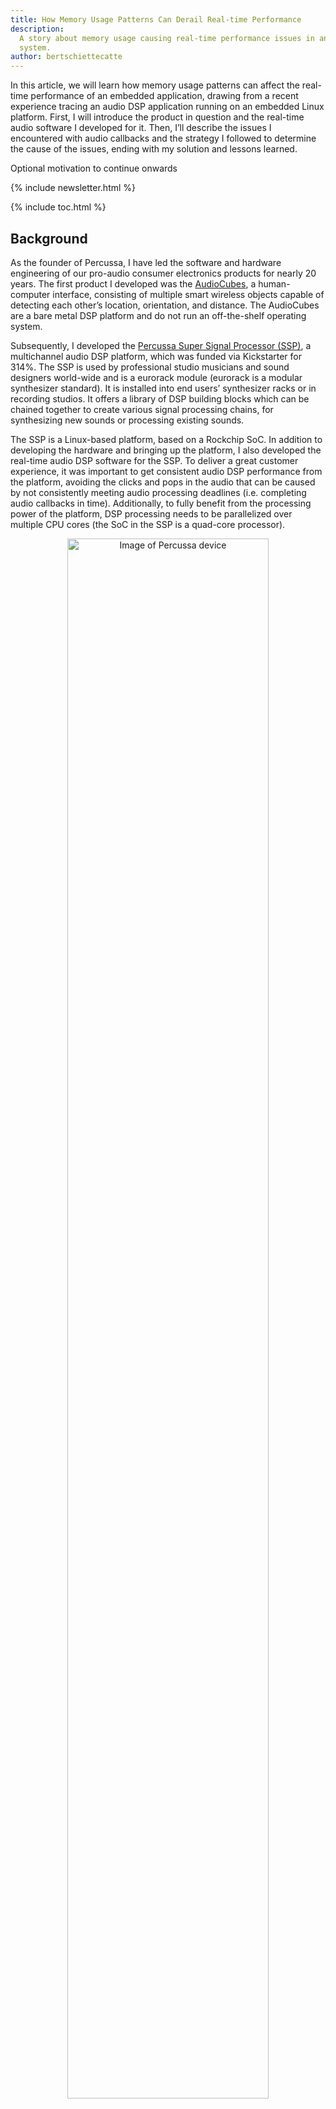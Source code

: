 ```yaml
---
title: How Memory Usage Patterns Can Derail Real-time Performance
description:
  A story about memory usage causing real-time performance issues in an audio
  system.
author: bertschiettecatte
---
```


<!-- excerpt start -->

In this article, we will learn how memory usage patterns can affect the
real-time performance of an embedded application, drawing from a recent
experience tracing an audio DSP application running on an embedded Linux
platform. First, I will introduce the product in question and the real-time
audio software I developed for it. Then, I’ll describe the issues I encountered
with audio callbacks and the strategy I followed to determine the cause of the
issues, ending with my solution and lessons learned.

<!-- excerpt end -->

Optional motivation to continue onwards

{% include newsletter.html %}

{% include toc.html %}

## Background

As the founder of Percussa, I have led the software and hardware engineering of
our pro-audio consumer electronics products for nearly 20 years. The first
product I developed was the
[AudioCubes](https://www.percussa.com/what-are-audiocubes/), a human-computer
interface, consisting of multiple smart wireless objects capable of detecting
each other’s location, orientation, and distance. The AudioCubes are a bare
metal DSP platform and do not run an off-the-shelf operating system.

Subsequently, I developed the
[Percussa Super Signal Processor (SSP)](https://www.percussa.com/super-signal-processor/),
a multichannel audio DSP platform, which was funded via Kickstarter for 314%.
The SSP is used by professional studio musicians and sound designers world-wide
and is a eurorack module (eurorack is a modular synthesizer standard). It is
installed into end users’ synthesizer racks or in recording studios. It offers a
library of DSP building blocks which can be chained together to create various
signal processing chains, for synthesizing new sounds or processing existing
sounds.

The SSP is a Linux-based platform, based on a Rockchip SoC. In addition to
developing the hardware and bringing up the platform, I also developed the
real-time audio DSP software for the SSP. To deliver a great customer
experience, it was important to get consistent audio DSP performance from the
platform, avoiding the clicks and pops in the audio that can be caused by not
consistently meeting audio processing deadlines (i.e. completing audio callbacks
in time). Additionally, to fully benefit from the processing power of the
platform, DSP processing needs to be parallelized over multiple CPU cores (the
SoC in the SSP is a quad-core processor).

<p align="center">
 <img width="80%" src="{% img_url memory-usage-in-audio-system/percussa.png %}" alt="Image of Percussa device" />
</p>

The audio DSP software I developed originally ran on Windows and Mac OSX
platforms using a popular C++ application framework for audio applications. My
strategy was to port the software to the new audio-embedded Linux platform (the
SSP).

This went fairly well, with most of my time spent designing and implementing
user interface code, menu systems, and code to parallelize DSP code across CPU
cores. My goal on my embedded Linux platform was to use the mainline kernel tree
to reduce maintenance costs.

## The problem

As I started testing and debugging my application, I kept running into issues
where the audio output was regularly interrupted, resulting in an audible click.
What could possibly be wrong with my code that might cause this? I started
thinking about the reasons my audio callback could take too long to return, the
locks in my code, and whether the audio callback could be pre-empted by the
operating system, causing it to return too late and miss its real-time
“deadline.”

Eventually I decided to use a profiler to figure out what was going on and
turned to the excellent [Tracy profiler](https://github.com/wolfpld/tracy),
which is open source and free. Tracy is easy to integrate with your code,
allowing you to define different zones for tracing and profiling. The Tracy
profiling GUI application can connect over the network with your embedded
platform and receive trace information in real-time. This helps speed up
development and debugging. Tracy also comes with a command-line capture tool you
can use to capture the trace directly to disk instead of sending it over the
network to your workstation.

I typically do not enable Tracy in release builds shipped to customers and only
use it when I’m trying to find a problem with the real-time behavior of my
software. I use compiler switches (`-D`) to enable Tracy, as described in the
Tracy manual, which also describes how to control the amount of data collected.
This is important, as you do not want to generate so much tracing data that it
starts to get in the way of determining the real problem at hand.

<p align="center">
 <img width="100%" src="{% img_url memory-usage-in-audio-system/trace1.png %}" alt="Image of Tracy (trace 1)" />
</p>

With the help of Tracy, I discovered that my audio callback was occasionally
taking too long to return. This happened often enough that it was a real
problem.

In the above screenshot, you can see an instance when the ALSA callback takes
much longer than normal. At the bottom of the screen, you can see the different
nested zones that I defined in my source code, with Tracy measuring the time
spent in each. The zones allow you to understand which areas of your code are
the most problematic and need review.

What was interesting was that the issue always seemed to be connected to a
memory-related function call. Right above the zones at the bottom, you can see a
series of blue dots. When hovering over them, these dots showed the same
memory-related function repeatedly, indicating that the CPU was spending an
unusually long time in this function. Additionally the yellow graph at the
bottom (indicated by yellow arrows) shows memory usage constantly increasing or
decreasing, resulting in the zig-zag pattern being plotted.

However, I had paid close attention to the code in my audio callback and DSP
worker threads, and I was fairly confident I was not doing any kind of dynamic
memory allocation in my audio or DSP threads.

As I dug deeper, I noticed that my audio thread was being pre-empted. ALSA
support was being provided by the third-party framework. Eventually I started
examining the memory usage behavior of my application (and third-party
framework) and discovered that the application framework I was using had its own
memory management classes. Under the hood, `malloc()` was being called to
allocate blocks of very small sizes—some as small as 4 bytes! These classes were
used all over the code base in the framework—and thus in my application, which
was based on the framework. I had unwittingly invited dynamic memory allocation
in places due to the way the framework was architected.

Because of the frequency with which these calls happened, it resulted in memory
fragmentation, which explained why some memory-related function calls took so
long to return. Fragmentation can result in memory-related function calls taking
much longer than normal and/or the Linux kernel pre-empting your thread(s) while
it performs its cleanup.

Tracy supports sampling call stacks, and it can also sample Linux kernel call
stacks (refer to the Tracy manual to understand the requirements for this).

<p align="center">
 <img width="100%" src="{% img_url memory-usage-in-audio-system/trace2.png %}" alt="Image of Tracy (trace 2)" />
</p>

At the top of the screen in Tracy, you can see which CPU cores the threads are
being scheduled on (note the four “lanes” in the above screenshot, since the
software is running on a quad-core CPU).

Tracy can also show when kernel threads are being scheduled, as shown in grey in
the screenshot above, which can help you understand if any of your threads are
being pre-empted. You can see that the ALSA thread is being pre-empted, with a
memory-related function call appearing at the bottom of the screen shortly
before this happens.

By analyzing the call stacks, combined with callbacks taking unusually long to
return, excessive time spent in memory-related functions, and the scheduling of
kernel threads, you can get an idea of whether your application’s memory usage
patterns might be causing issues.

In my particular case, my application’s memory usage patterns caused my
callbacks and other code to take too long to return, resulting in missed
real-time deadlines and audio clicks.

## The solution

To solve this problem, I implemented my own memory allocator and re-implemented
`malloc()` and friends to use my allocator. At a high level, my allocator
pre-allocates one large block of memory using `mmap()` on startup and manages
free/used lists of smaller blocks. Calls to `malloc()` and friends then result
in allocations/deallocations using my allocator. This approach addresses the
above fragmentation issues and prevents memory-related function calls from
taking too long or varying unpredictably.

I considered using off-the-shelf allocators, but this experience made me a bit
paranoid. I decided that implementing one myself was a good exercise anyway so I
could be aware of its behavior under the hood. By implementing my own allocator
and overriding `malloc()` and friends to use my allocator, I was able to collect
and display allocation statistics and understand how my application uses memory
as I was debugging and testing it.

I also reviewed my code and re-architected parts of it to pre-allocate pools of
objects on startup, which are then re-used as much as possible.

While continuing my efforts with profiling and tracing using Tracy, I also
learned the importance of being aware of the memory allocation behavior of the
tracing code (and third-party framework code!) that you integrate in your
application. Tracy has its own allocator, which is great, but one needs to be
mindful of the tracing features enabled and the volume of data being collected
to avoid affecting the real-time behavior of the application being traced.

## Conclusion

If you are working on a real-time application—whether it is an audio processing
application, a low-latency proprietary trading application, or anything else
that needs to have real-time or low-latency behavior—profile your application in
various ways and be aware of the memory usage patterns of your application. And
don't forget to examine the behavior under the hood of ALL third-party libraries
in your application (including tracing or profiling code or libraries). 🤓

<!-- Interrupt Keep START -->

{% include newsletter.html %}

{% include submit-pr.html %}

<!-- Interrupt Keep END -->

{:.no_toc}

